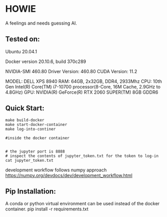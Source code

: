 # HOWIE

A feelings and needs guessing AI.

## Tested on:

Ubuntu 20.04.1

Docker version 20.10.6, build 370c289 

NVIDIA-SMI 460.80       Driver Version: 460.80       CUDA Version: 11.2 

MODEL: DELL XPS 8940
RAM: 64GB, 2x32GB, DDR4, 2933Mhz
CPU: 10th Gen Intel(R) Core(TM) i7-10700 processor(8-Core, 16M Cache, 2.9GHz to 4.8GHz) 
GPU: NVIDIA(R) GeForce(R) RTX 2060 SUPER(TM) 8GB GDDR6

## Quick Start:

    make build-docker
    make start-docker-container
    make log-into-continer

    #inside the docker container
   

    # the jupyter port is 8888
    # inspect the contents of jupyter_token.txt for the token to log-in
    cat jupyter_token.txt

development workflow follows numpy approach https://numpy.org/devdocs/dev/development_workflow.html

## Pip Installation:
A conda or python virtual environment can be used instead of the docker container.
    pip install -r requirements.txt
